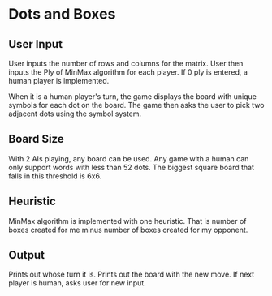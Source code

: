 # Dots and Boxes

## User Input

User inputs the number of rows and columns for the matrix. User then inputs the Ply of MinMax algorithm for each player. If 0 ply is entered, a human player is implemented.

When it is a human player's turn, the game displays the board with unique symbols for each dot on the board. The game then asks the user to pick two adjacent dots using the symbol system.

## Board Size
With 2 AIs playing, any board can be used.
Any game with a human can only support words with less than 52 dots. The biggest square board that falls in this threshold is 6x6.

## Heuristic
MinMax algorithm is implemented with one heuristic. That is number of boxes created for me minus number of boxes created for my opponent.

## Output
Prints out whose turn it is.
Prints out the board with the new move.
If next player is human, asks user for new input.


